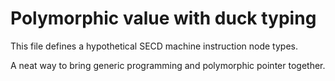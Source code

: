 # Polymorphic value with duck typing

This file defines a hypothetical SECD machine instruction node types.

A neat way to bring generic programming and polymorphic pointer together.
